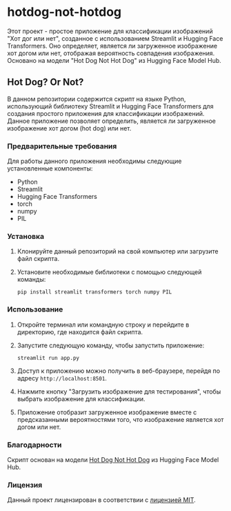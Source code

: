 # hotdog-not-hotdog
Этот проект - простое приложение для классификации изображений "Хот дог или нет", созданное с использованием Streamlit и Hugging Face Transformers. Оно определяет, является ли загруженное изображение хот догом или нет, отображая вероятность совпадения изображения. Основано на модели "Hot Dog Not Hot Dog" из Hugging Face Model Hub.

## Hot Dog? Or Not?

В данном репозитории содержится скрипт на языке Python, использующий библиотеку Streamlit и Hugging Face Transformers для создания простого приложения для классификации изображений. Данное приложение позволяет определить, является ли загруженное изображение хот догом (hot dog) или нет.

### Предварительные требования

Для работы данного приложения необходимы следующие установленные компоненты:

- Python
- Streamlit
- Hugging Face Transformers
- torch
- numpy
- PIL

### Установка

1. Клонируйте данный репозиторий на свой компьютер или загрузите файл скрипта.

2. Установите необходимые библиотеки с помощью следующей команды:
   ```
   pip install streamlit transformers torch numpy PIL
   ```

### Использование

1. Откройте терминал или командную строку и перейдите в директорию, где находится файл скрипта.

2. Запустите следующую команду, чтобы запустить приложение:
   ```
   streamlit run app.py
   ```

3. Доступ к приложению можно получить в веб-браузере, перейдя по адресу `http://localhost:8501`.

4. Нажмите кнопку "Загрузить изображение для тестирования", чтобы выбрать изображение для классификации.

5. Приложение отобразит загруженное изображение вместе с предсказанными вероятностями того, что изображение является хот догом или нет.

### Благодарности

Скрипт основан на модели [Hot Dog Not Hot Dog](https://huggingface.co/julien-c/hotdog-not-hotdog) из Hugging Face Model Hub.

### Лицензия

Данный проект лицензирован в соответствии с [лицензией MIT](LICENSE).

